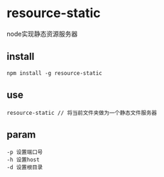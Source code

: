 # resource-static
node实现静态资源服务器

## install
```
npm install -g resource-static
```
## use
```
resource-static // 将当前文件夹做为一个静态文件服务器
```
## param
```
-p 设置端口号
-h 设置host
-d 设置根目录
```
